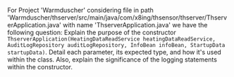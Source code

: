 For Project 'Warmduscher' considering file in path 'Warmduscher/thserver/src/main/java/com/x8ing/thsensor/thserver/ThserverApplication.java' with name 'ThserverApplication.java' we have the following question: 
Explain the purpose of the constructor `ThserverApplication(HeatingDataReadService heatingDataReadService, AuditLogRepository auditLogRepository, InfoBean infoBean, StartupData startupData)`.  Detail each parameter, its expected type, and how it's used within the class. Also, explain the significance of the logging statements within the constructor.